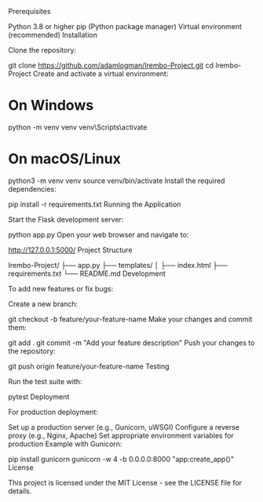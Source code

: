 Prerequisites

Python 3.8 or higher
pip (Python package manager)
Virtual environment (recommended)
Installation

Clone the repository:

git clone https://github.com/adamlogman/Irembo-Project.git
cd Irembo-Project
Create and activate a virtual environment:

# On Windows
python -m venv venv
venv\Scripts\activate

# On macOS/Linux
python3 -m venv venv
source venv/bin/activate
Install the required dependencies:

pip install -r requirements.txt
Running the Application

Start the Flask development server:

python app.py
Open your web browser and navigate to:

http://127.0.0.1:5000/
Project Structure

Irembo-Project/
├── app.py
├── templates/
│       ├── index.html
├── requirements.txt
└── README.md
Development

To add new features or fix bugs:

Create a new branch:

git checkout -b feature/your-feature-name
Make your changes and commit them:

git add .
git commit -m "Add your feature description"
Push your changes to the repository:

git push origin feature/your-feature-name
Testing

Run the test suite with:

pytest
Deployment

For production deployment:

Set up a production server (e.g., Gunicorn, uWSGI)
Configure a reverse proxy (e.g., Nginx, Apache)
Set appropriate environment variables for production
Example with Gunicorn:

pip install gunicorn
gunicorn -w 4 -b 0.0.0.0:8000 "app:create_app()"
License

This project is licensed under the MIT License - see the LICENSE file for details.
